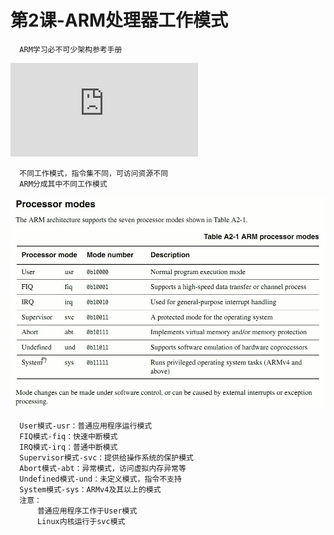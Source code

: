 # 第2课-ARM处理器工作模式

      ARM学习必不可少架构参考手册
      
![ARM Architecture Reference Manual](https://github.com/yifengyou/FriendlyARM-Tiny6410/blob/master/docs/%E5%9B%BD%E5%B5%8C%E5%85%A5%E9%97%A8%E4%BD%93%E9%AA%8C/%E7%AC%AC%E4%BA%8C%E5%AD%A3/ARM_Architecture_Reference_Manual.pdf)

      不同工作模式，指令集不同，可访问资源不同
      ARM分成其中不同工作模式

![1526259610579.png](image/1526259610579.png)

      User模式-usr：普通应用程序运行模式
      FIQ模式-fiq：快速中断模式
      IRQ模式-irq：普通中断模式
      Supervisor模式-svc：提供给操作系统的保护模式
      Abort模式-abt：异常模式，访问虚拟内存异常等
      Undefined模式-und：未定义模式，指令不支持
      System模式-sys：ARMv4及其以上的模式
      注意：
          普通应用程序工作于User模式
          Linux内核运行于svc模式
